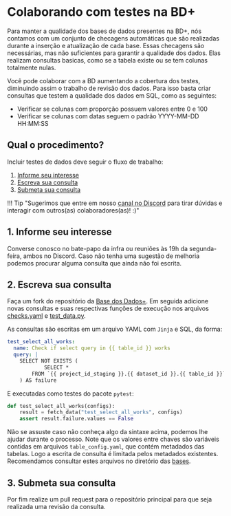 # Colaborando com testes na BD+

Para manter a qualidade dos bases de dados presentes na BD+, nós contamos com um
conjunto de checagens automáticas que são realizadas durante a inserção e 
atualização de cada base. Essas checagens são necessárias, mas não suficientes
para garantir a qualidade dos dados. Elas realizam consultas basicas, como se a
tabela existe ou se tem colunas totalmente nulas.

Você pode colaborar com a BD aumentando a cobertura dos testes, diminuindo assim
o trabalho de revisão dos dados. Para isso basta criar consultas que testem a 
qualidade dos dados em SQL, como as seguintes:

- Verificar se colunas com proporção possuem valores entre 0 e 100
- Verificar se colunas com datas seguem o padrão YYYY-MM-DD HH:MM:SS

<!----------------------------------------------------------------------------->

## Qual o procedimento?

Incluir testes de dados deve seguir o fluxo de trabalho:

1. [Informe seu interesse](#1-informe-seu-interesse)
2. [Escreva sua consulta](#2-escreva-sua-consulta)
3. [Submeta sua consulta](#3-submeta-sua-consulta)

!!! Tip "Sugerimos que entre em nosso [canal no Discord](https://discord.gg/2GAuw7d8zd) para tirar dúvidas e interagir com outros(as) colaboradores(as)! :)"

<!----------------------------------------------------------------------------->

## 1. Informe seu interesse

Converse conosco no bate-papo da infra ou reuniões às 19h da segunda-feira, ambos
no Discord. Caso não tenha uma sugestão de melhoria podemos procurar alguma consulta
que ainda não foi escrita.

<!----------------------------------------------------------------------------->

## 2. Escreva sua consulta

Faça um fork do repositório da [Base dos Dados+](https://github.com/basedosdados/mais/tree/master). 
Em seguida adicione novas consultas e suas respectivas funções de execução nos arquivos
[checks.yaml](https://github.com/basedosdados/mais/blob/master/.github/workflows/data-check/checks.yaml)
e [test_data.py](https://github.com/basedosdados/mais/blob/master/.github/workflows/data-check/test_data.py).

As consultas são escritas em um arquivo YAML com `Jinja` e SQL, da forma:

```yaml
test_select_all_works:
  name: Check if select query in {{ table_id }} works
  query: |
    SELECT NOT EXISTS (
            SELECT * 
        FROM `{{ project_id_staging }}.{{ dataset_id }}.{{ table_id }}`
    ) AS failure
```

E executadas como testes do pacote `pytest`:

```python
def test_select_all_works(configs):
    result = fetch_data("test_select_all_works", configs)
    assert result.failure.values == False
```

Não se assuste caso não conheça algo da sintaxe acima, podemos lhe ajudar durante
o processo. Note que os valores entre chaves são variáveis contidas em arquivos
`table_config.yaml`, que contém metadados das tabelas. Logo a escrita de consulta
é limitada pelos metadados existentes. Recomendamos consultar estes arquivos
no diretório das [bases](https://github.com/basedosdados/mais/tree/master/bases).

<!----------------------------------------------------------------------------->

## 3. Submeta sua consulta

Por fim realize um pull request para o repositório principal para que seja realizada uma revisão da consulta.

